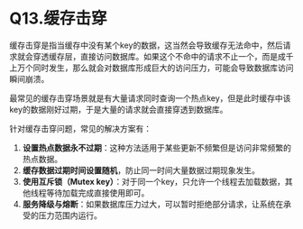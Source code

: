 # Q13.缓存击穿

缓存击穿是指当缓存中没有某个key的数据，这当然会导致缓存无法命中，然后请求就会穿透缓存层，直接访问数据库。如果这个不命中的请求不止一个，而是成千上万个同时发生，那么就会对数据库形成巨大的访问压力，可能会导致数据库访问瞬间崩溃。

最常见的缓存击穿场景就是有大量请求同时查询一个热点key，但是此时缓存中该key的数据刚好过期，于是大量的请求就会直接穿透到数据库。

针对缓存击穿问题，常见的解决方案有：

1. **设置热点数据永不过期**：这种方法适用于某些更新不频繁但是访问非常频繁的热点数据。
2. **缓存数据过期时间设置随机**，防止同一时间大量数据过期现象发生。
3. **使用互斥锁（Mutex key）**：对于同一个key，只允许一个线程去加载数据，其他线程等待加载完成直接使用即可。
4. **服务降级与熔断**：如果数据库压力过大，可以暂时拒绝部分请求，让系统在承受的压力范围内运行。
